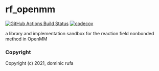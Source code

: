 rf_openmm
==============================
[//]: # (Badges)
[![GitHub Actions Build Status](https://github.com/REPLACE_WITH_OWNER_ACCOUNT/rf_openmm/workflows/CI/badge.svg)](https://github.com/REPLACE_WITH_OWNER_ACCOUNT/rf_openmm/actions?query=workflow%3ACI)
[![codecov](https://codecov.io/gh/REPLACE_WITH_OWNER_ACCOUNT/rf_openmm/branch/master/graph/badge.svg)](https://codecov.io/gh/REPLACE_WITH_OWNER_ACCOUNT/rf_openmm/branch/master)


a library and implementation sandbox for the reaction field nonbonded method in OpenMM

### Copyright

Copyright (c) 2021, dominic rufa
